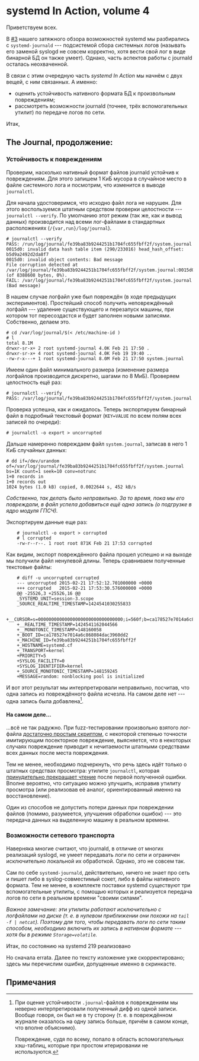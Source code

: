 systemd In Action, volume 4
===========================

Приветствуем всех.

В [#3](http://tlhp.cf/systemd-in-action-part-3/) нашего затяжного обзора
возможностей systemd мы разбирались с `systemd-journald` --- подсистемой сбора
системных логов (называть его заменой syslogd не совсем корректно, хотя вести
свой лог в виде бинарной БД он также умеет). Однако, часть аспектов работы с
journald осталась неохваченной.

В связи с этим очередную часть *systemd In Action* мы начнём с двух вещей,
с ним связанных. А именно:

* оценить устойчивость нативного формата БД к произвольным повреждениям;
* рассмотреть возможности journald (точнее, трёх вспомогательных утилит) по
  передаче логов по сети.

Итак,

## The Journal, продолжение:

### Устойчивость к повреждениям

Проверим, насколько нативный формат файлов journald устойчив к
повреждениям. Для этого запишем 1 КиБ мусора в случайное место в файле системного
лога и посмотрим, что изменится в выводе `journalctl`.

Для начала удостоверимся, что исходно файл лога не нарушен. Для этого воспользуемся
штатным средством проверки целостности --- `journalctl --verify`. По умолчанию
этот режим (так же, как и вывод данных) производится над всеми лог-файлами в
стандартных расположениях (`/{var,run}/log/journal`).


	# journalctl --verify
	PASS: /run/log/journal/fe39ba83b9244251b1704fc655fbff2f/system.journal
	0015d0: invalid data hash table item (290/233016) head_hash_offset: b5d9a2492d2da8f7
	0015d0: invalid object contents: Bad message
	File corruption detected at /var/log/journal/fe39ba83b9244251b1704fc655fbff2f/system.journal:0015d0 (of 8388608 bytes, 0%).
	FAIL: /var/log/journal/fe39ba83b9244251b1704fc655fbff2f/system.journal (Bad message)

В нашем случае логфайл уже был повреждён (в ходе предыдущих экспериментов). Простейший
способ получить неповреждённый логфайл --- удаление существующего и перезапуск машины,
при котором тот пересоздастся и будет заполнен новыми записями. Собственно, делаем это.

	# cd /var/log/journal/$(< /etc/machine-id )
	# l
	total 8.1M
	drwxr-sr-x+ 2 root systemd-journal 4.0K Feb 21 17:50 .
	drwxr-sr-x+ 4 root systemd-journal 4.0K Feb 19 19:40 ..
	-rw-r-x---+ 1 root systemd-journal 8.0M Feb 21 17:50 system.journal

Имеем один файл минимального размера (изменение размера логфайлов производится дискретно,
шагами по 8 МиБ). Проверяем целостность ещё раз:

	# journalctl --verify
	PASS: /var/log/journal/fe39ba83b9244251b1704fc655fbff2f/system.journal

Проверка успешна, как и ожидалось. Теперь экспортируем бинарный файл в подробный текстовый формат
(`KEY=VALUE` по всем полям всех записей по очереди):

	# journalctl -o export > uncorrupted

Дальше намеренно повреждаем файл `system.journal`, записав в него 1 КиБ случайных данных:

	# dd if=/dev/urandom of=/var/log/journal/fe39ba83b9244251b1704fc655fbff2f/system.journal bs=1K count=1 seek=10 conv=notrunc
	1+0 records in
	1+0 records out
	1024 bytes (1.0 kB) copied, 0.0022644 s, 452 kB/s

*Собственно, так делать было неправильно. За то время, пока мы его повреждали,
в файл успела добавиться ещё одна запись (о подгрузке в ядро модуля ГПСЧ).*

Экспортируем данные еще раз:

        # journalctl -o export > corrupted
        # l corrupted
        -rw-r--r--. 1 root root 871K Feb 21 17:53 corrupted

Как видим, экспорт повреждённого файла прошел успешно и на выходе мы получили файл ненулевой длины.
Теперь сравниваем полученные текстовые файлы:

        # diff -u uncorrupted corrupted
        --- uncorrupted 2015-02-21 17:52:12.701000000 +0000
        +++ corrupted   2015-02-21 17:53:30.576000000 +0000
        @@ -25526,3 +25526,16 @@
        _SYSTEMD_UNIT=session-3.scope
        _SOURCE_REALTIME_TIMESTAMP=1424541030255833

        +__CURSOR=s=00000000000000000000000000000000;i=560f;b=ca178527e7014a6c868084dac3960dd2;m=8d4be3a;t=50f9cd5ee7c96;x=fef0f211c7d6b5b0
        +__REALTIME_TIMESTAMP=1424541162044566
        +__MONOTONIC_TIMESTAMP=148160058
        +_BOOT_ID=ca178527e7014a6c868084dac3960dd2
        +_MACHINE_ID=fe39ba83b9244251b1704fc655fbff2f
        +_HOSTNAME=systemd.cf
        +_TRANSPORT=kernel
        +PRIORITY=5
        +SYSLOG_FACILITY=0
        +SYSLOG_IDENTIFIER=kernel
        +_SOURCE_MONOTONIC_TIMESTAMP=148159245
        +MESSAGE=random: nonblocking pool is initialized

И вот этот результат мы интерпретировали неправильно, посчитав, что одна запись
из повреждённого файла исчезла. На самом деле нет --- одна запись была добавлена[^1].

#### На самом деле...

...всё не так радужно. При fuzz-тестировании произвольно взятого лог-файла [достаточно простым скриптом][2],
с некоторой степенью точности имитирующим посекторное повреждение, выясняется, что
в некоторых случаях повреждение приводит к нечитаемости штатными средствами всех данных
после места повреждения.

Тем не менее, необходимо подчеркнуть, что речь здесь идёт только о штатных средствах
просмотра: утилите `journalctl`, которая [принудительно прекращает чтение][3]
после первой полученной ошибки. Вполне вероятно, что ситуацию можно улучшить, исправив
утилиту просмотра (или реализовав её аналог, ориентированный именно на восстановление).

Один из способов не допустить потери данных при повреждении файлов (помимо,
разумеется, улучшения обработки ошибок) --- это передача данных на выделенную машину
в реальном времени.

### Возможности сетевого транспорта

Наверняка многие считают, что journald, в отличие от многих реализаций syslogd,
не умеет передавать логи по сети и ограничен исключительно локальной их обработкой.
Однако, это не совсем так.

Сам по себе `systemd-journald`, действительно, ничего не знает про сеть и пишет
либо в syslog-совместимый сокет, либо в файлы нативного формата. Тем не менее,
в комплекте поставки systemd существуют три вспомогательные утилиты, с помощью
которых и реализуется передача логов по сети в реальном времени "своими силами".

*Важное замечание: эти утилиты работают исключительно с логфайлами на диске (т. е.
в нулевом приближении они похожи на `tail -f | netcat`). Поэтому для того, чтобы
передавать логи по сети таким способом, необходимо включить их запись в нативном
формате --- хотя бы в режиме `Storage=volatile`.*

Итак, по состоянию на systemd 219 реализовано


Но сначала errata. Далее по тексту изложение уже скорректировано; здесь мы
перечислим ошибки, допущенные именно в скринкасте.

## Примечания

[^1]: При оценке устойчивости `.journal`-файлов к повреждениям мы неверно
      интерпретировали полученный дифф из одной записи. Вообще говоря, он был не
      в ту сторону (т. е. в повреждённом журнале оказалось на одну запись больше,
      причём в самом конце, что вполне объяснимо).

      Повреждение, судя по всему,
      попало в область вспомогательных хэш-таблиц, которые при простом итерировании
      не используются.

[^2]: Распределение `.journal`-файлов по поддиректориям согласно [machine-id][1]
      источников используется не для приёма логов с нескольких хостов (там совсем
      другая иерархия), а для хранения логов контейнеров.

[1]: http://www.freedesktop.org/software/systemd/man/machine-id.html
[2]: http://ix.io/iOQ
[3]: https://github.com/systemd/systemd/blob/master/src/journal/journalctl.c#L2161